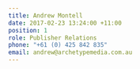 ```yaml
---
title: Andrew Montell
date: 2017-02-23 13:24:00 +11:00
position: 1
role: Publisher Relations
phone: "+61 (0) 425 842 835"
email: andrew@archetypemedia.com.au
---
```


